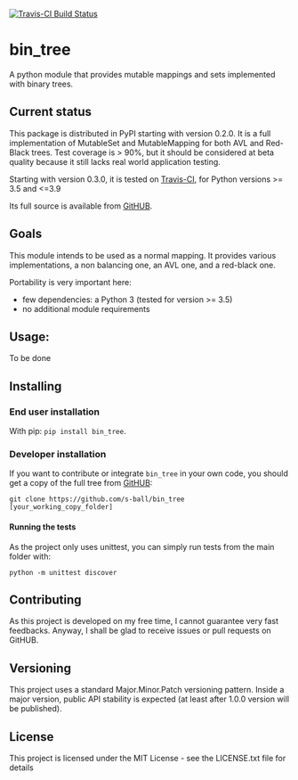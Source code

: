 [![Travis-CI Build Status](https://travis-ci.com/s-ball/bin_tree.svg?branch=master)](https://travis-ci.com/s-ball/pyimgren)
<!--
[![AppVeyor Build status](https://ci.appveyor.com/api/projects/status/salqj2q1h8mid74t/branch/master?svg=true)](https://ci.appveyor.com/project/s-ball/pyimgren/branch/master)
[![Documentation Status](https://readthedocs.org/projects/bin_tree/badge/?version=latest)](https://pyimgren.readthedocs.io/en/latest/?badge=latest)
-->
# bin_tree
A python module that provides mutable mappings and sets implemented with binary trees.

## Current status

This package is distributed in PyPI starting with version 0.2.0. It is a full
implementation of MutableSet and MutableMapping for both AVL and Red-Black
trees. Test coverage is > 90%, but it should be considered at beta quality
because it still lacks real world application testing.

Starting with version 0.3.0, it is tested on [Travis-CI](https://travis-ci.com/github/s-ball/bin_tree),
for Python versions >= 3.5 and <=3.9

Its full source is available from [GitHUB](https://github.com/s-ball/pyimgren).

## Goals

This module intends to be used as a normal mapping. It provides various
implementations, a non balancing one, an AVL one, and a red-black
one.

Portability is very important here:
* few dependencies: a Python 3 (tested for version >= 3.5)
* no additional module requirements

## Usage:
To be done

## Installing

### End user installation

With pip: `pip install bin_tree`.

### Developer installation

If you want to contribute or integrate `bin_tree` in your own code, you should get a copy of the full tree from [GitHUB](https://github.com/s-ball/pyimgren):

```
git clone https://github.com/s-ball/bin_tree [your_working_copy_folder]
```

#### Running the tests

As the project only uses unittest, you can simply run tests from the main folder with:

```
python -m unittest discover
```

## Contributing

As this project is developed on my free time, I cannot guarantee very fast feedbacks. Anyway, I shall be glad to receive issues or pull requests on GitHUB. 

## Versioning

This project uses a standard Major.Minor.Patch versioning pattern. Inside a major version, public API stability is expected (at least after 1.0.0 version will be published).

## License

This project is licensed under the MIT License - see the LICENSE.txt file for details
